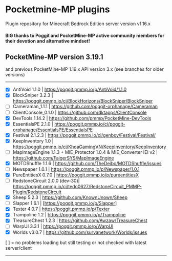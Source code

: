 # Pocketmine-MP plugins
Plugin repository for Minecraft Bedrock Edition server version v1.16.x

#### BIG thanks to Poggit and PocketMine-MP active community members for their devotion and alternative mindset!

## PocketMine-MP version 3.19.1
and previous PocketMine-MP 1.19.x API version 3.x
(see branches for older versions)

---

- [x] AntiVoid 1.1.0 | https://poggit.pmmp.io/p/AntiVoid/1.1.0
- [x] BlockSniper 3.2.3 | https://poggit.pmmp.io/ci/BlockHorizons/BlockSniper/BlockSniper
- [ ] Cameraman_1.1.1 | https://github.com/poggit-orphanage/Cameraman
- [ ] ClientConsole_0.1.0 | https://github.com/dktapps/ClientConsole
- [x] DevTools 1.14.2 | https://github.com/pmmp/PocketMine-DevTools
- [x] EssentialsPE 2.1.0 | https://poggit.pmmp.io/ci/poggit-orphanage/EssentialsPE/EssentialsPE
- [x] Festival 2.1.2.3 | https://poggit.pmmp.io/ci/genboy/Festival/Festival/
- [x] KeepInventory 1.0 | https://poggit.pmmp.io/ci/KhoaGamingVN/KeepInventory/KeepInventory
- [ ] MapImageEngine 1.1.3 + MIE_Protector 1.0.4 & MIE_Converter IEI v2 | https://github.com/FaigerSYS/MapImageEngine
- [x] MOTDShuffle 1.1.6 | https://github.com/TheDeibo/MOTDShuffle/issues
- [ ] Newspaper 1.0.1 | https://poggit.pmmp.io/p/Newspaper/1.0.1
- [x] PureEntitiesX 0.7.0 | https://poggit.pmmp.io/p/pureentitiesX
- [ ] RedstoneCircuit 2.0.0 (dev-30)| https://poggit.pmmp.io/ci/tedo0627/RedstoneCircuit_PMMP-Plugin/RedstoneCircuit
- [x] Sheep 5.2.3 | https://github.com/KnownUnown/Sheep
- [ ] Slapper 1.6.1 | [https://poggit.pmmp.io/p/Slapper]
- [x] Texter 4.0.7 | https://poggit.pmmp.io/p/Texter
- [x] Trampoline 1.2 | https://poggit.pmmp.io/p/Trampoline
- [x] TreasureChest 1.2.3 | https://github.com/Awzaw/TreasureChest
- [ ] WarpUI 3.3.1 | https://poggit.pmmp.io/p/WarpUI
- [x] Worlds v3.0.7 | https://github.com/survanetwork/Worlds/issues

[ ] = no problems loading but still testing or not checked with latest server/client

---
